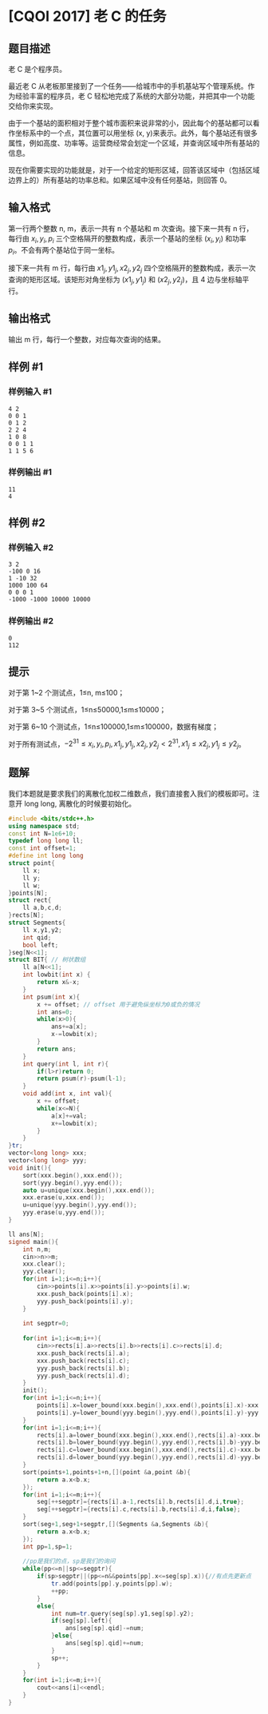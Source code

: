 # [CQOI 2017] 老 C 的任务

## 题目描述

老 C 是个程序员。


最近老 C 从老板那里接到了一个任务——给城市中的手机基站写个管理系统。作为经验丰富的程序员，老 C 轻松地完成了系统的大部分功能，并把其中一个功能交给你来实现。

由于一个基站的面积相对于整个城市面积来说非常的小，因此每个的基站都可以看作坐标系中的一个点，其位置可以用坐标 (x, y)来表示。此外，每个基站还有很多属性，例如高度、功率等。运营商经常会划定一个区域，并查询区域中所有基站的信息。

现在你需要实现的功能就是，对于一个给定的矩形区域，回答该区域中（包括区域边界上的）所有基站的功率总和。如果区域中没有任何基站，则回答 0。

## 输入格式

第一行两个整数 n, m，表示一共有 n 个基站和 m 次查询。接下来一共有 n 行，每行由 $x_i,y_i,p_i$ 三个空格隔开的整数构成，表示一个基站的坐标 $(x_i,y_i)$ 和功率 $p_i$。不会有两个基站位于同一坐标。

接下来一共有 m 行，每行由 $x1_j,y1_j,x2_j,y2_j$ 四个空格隔开的整数构成，表示一次查询的矩形区域。该矩形对角坐标为 $(x1_j,y1_j)$ 和 $(x2_j,y2_j)$，且 4 边与坐标轴平行。

## 输出格式

输出 m 行，每行一个整数，对应每次查询的结果。

## 样例 #1

### 样例输入 #1

```
4 2   
0 0 1 
0 1 2  
2 2 4  
1 0 8  
0 0 1 1 
1 1 5 6
```

### 样例输出 #1

```
11
4
```

## 样例 #2

### 样例输入 #2

```
3 2
-100 0 16 
1 -10 32 
1000 100 64 
0 0 0 1 
-1000 -1000 10000 10000
```

### 样例输出 #2

```
0
112
```

## 提示

对于第 1~2 个测试点，1≤n, m≤100；

对于第 3~5 个测试点，1≤n≤50000,1≤m≤10000；

对于第 6~10 个测试点，1≤n≤100000,1≤m≤100000，数据有梯度；

对于所有测试点，$-2^{31}\le x_i,y_i,p_i,x1_j,y1_j,x2_j,y2_j<2^{31},x1_j\le x2_j,y1_j\le y2_j$。

## 题解
我们本题就是要求我们的离散化加权二维数点，我们直接套入我们的模板即可。注意开 long long, 离散化的时候要初始化。
```cpp
#include <bits/stdc++.h>
using namespace std;
const int N=1e6+10;
typedef long long ll;
const int offset=1;
#define int long long
struct point{
	ll x;
	ll y;
	ll w;
}points[N];
struct rect{
	ll a,b,c,d;
}rects[N];
struct Segments{
	ll x,y1,y2;
	int qid;
	bool left;
}seg[N<<1];
struct BIT{ // 树状数组
    ll a[N<<1];
    int lowbit(int x) {
        return x&-x;
    }
    int psum(int x){
        x += offset; // offset 用于避免纵坐标为0或负的情况
        int ans=0;
        while(x>0){
            ans+=a[x];
            x-=lowbit(x);
        }
        return ans;
    }
    int query(int l, int r){
        if(l>r)return 0;
        return psum(r)-psum(l-1);
    }
    void add(int x, int val){
        x += offset;
        while(x<=N){
            a[x]+=val;
            x+=lowbit(x);
        }
    }
}tr;
vector<long long> xxx;
vector<long long> yyy;
void init(){
	sort(xxx.begin(),xxx.end());
	sort(yyy.begin(),yyy.end());
	auto u=unique(xxx.begin(),xxx.end());
	xxx.erase(u,xxx.end());
	u=unique(yyy.begin(),yyy.end());
	yyy.erase(u,yyy.end());
}

ll ans[N];
signed main(){
	int n,m;
	cin>>n>>m;
	xxx.clear();
	yyy.clear();
	for(int i=1;i<=n;i++){
		cin>>points[i].x>>points[i].y>>points[i].w;
		xxx.push_back(points[i].x);
		yyy.push_back(points[i].y);
	}
	
	int segptr=0;
	
	for(int i=1;i<=m;i++){
		cin>>rects[i].a>>rects[i].b>>rects[i].c>>rects[i].d;
		xxx.push_back(rects[i].a);
		xxx.push_back(rects[i].c);
		yyy.push_back(rects[i].b);
		yyy.push_back(rects[i].d);
	}
	init();
	for(int i=1;i<=n;i++){
		points[i].x=lower_bound(xxx.begin(),xxx.end(),points[i].x)-xxx.begin()+100;
		points[i].y=lower_bound(yyy.begin(),yyy.end(),points[i].y)-yyy.begin()+100;
	}
	for(int i=1;i<=m;i++){
		rects[i].a=lower_bound(xxx.begin(),xxx.end(),rects[i].a)-xxx.begin()+100;
		rects[i].b=lower_bound(yyy.begin(),yyy.end(),rects[i].b)-yyy.begin()+100;
		rects[i].c=lower_bound(xxx.begin(),xxx.end(),rects[i].c)-xxx.begin()+100;
		rects[i].d=lower_bound(yyy.begin(),yyy.end(),rects[i].d)-yyy.begin()+100;
	}
	sort(points+1,points+1+n,[](point &a,point &b){
		return a.x<b.x;
	});
	for(int i=1;i<=m;i++){
		seg[++segptr]={rects[i].a-1,rects[i].b,rects[i].d,i,true};
		seg[++segptr]={rects[i].c,rects[i].b,rects[i].d,i,false};
	}
	sort(seg+1,seg+1+segptr,[](Segments &a,Segments &b){
		return a.x<b.x;
	});
	int pp=1,sp=1;
	
	//pp是我们的点，sp是我们的询问 
	while(pp<=n||sp<=segptr){
		if(sp>segptr||(pp<=n&&points[pp].x<=seg[sp].x)){//有点先更新点 
			tr.add(points[pp].y,points[pp].w);
			++pp;
		}
		else{
			int num=tr.query(seg[sp].y1,seg[sp].y2);
			if(seg[sp].left){
				ans[seg[sp].qid]-=num;
			}else{
				ans[seg[sp].qid]+=num;
			}
			sp++;
		}
	}
	for(int i=1;i<=m;i++){
		cout<<ans[i]<<endl;
	} 
}
```